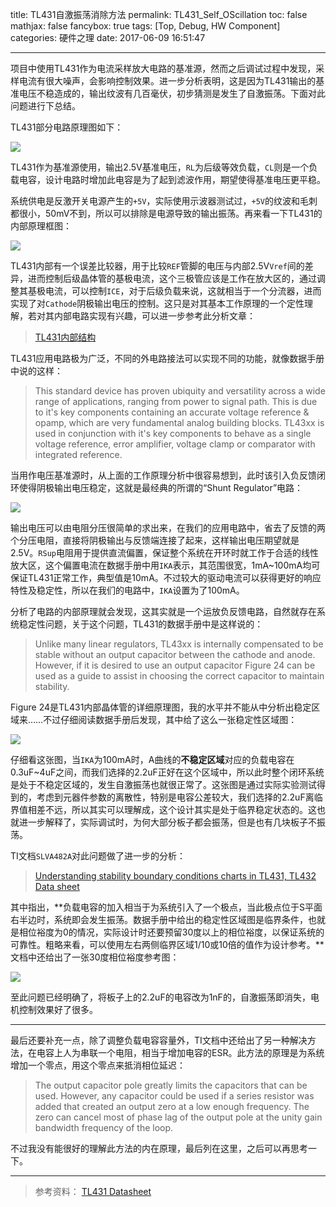 title: TL431自激振荡消除方法
permalink: TL431_Self_OScillation
toc: false
mathjax: false
fancybox: true
tags: [Top, Debug, HW Component]
categories: 硬件之理
date: 2017-06-09 16:51:47

---

项目中使用TL431作为电流采样放大电路的基准源，然而之后调试过程中发现，采样电流有很大噪声，会影响控制效果。进一步分析表明，这是因为TL431输出的基准电压不稳造成的，输出纹波有几百毫伏，初步猜测是发生了自激振荡。下面对此问题进行下总结。

<!--more-->

TL431部分电路原理图如下：

![](https://gmf.shengnengjin.cn/TIM%E6%88%AA%E5%9B%BE20170609165635.png)

TL431作为基准源使用，输出2.5V基准电压，`RL`为后级等效负载，`CL`则是一个负载电容，设计电路时增加此电容是为了起到滤波作用，期望使得基准电压更平稳。

系统供电是反激开关电源产生的`+5V`，实际使用示波器测试过，`+5V`的纹波和毛刺都很小，50mV不到，所以可以排除是电源导致的输出振荡。再来看一下TL431的内部原理框图：

![](https://gmf.shengnengjin.cn/TIM%E6%88%AA%E5%9B%BE20170609152547.png)

TL431内部有一个误差比较器，用于比较`REF`管脚的电压与内部2.5V`Vref`间的差异，进而控制后级晶体管的基极电流，这个三极管应该是工作在放大区的，通过调整其基极电流，可以控制`ICE`，对于后级负载来说，这就相当于一个分流器，进而实现了对`Cathode`阴极输出电压的控制。这只是对其基本工作原理的一个定性理解，若对其内部电路实现有兴趣，可以进一步参考此分析文章：

> [TL431内部结构](https://wenku.baidu.com/view/e3e3e71b227916888486d738.html)

TL431应用电路极为广泛，不同的外电路接法可以实现不同的功能，就像数据手册中说的这样：

> This standard device has proven ubiquity and versatility across a wide range of applications, ranging from power to signal path. This is due to it's key components containing an accurate voltage reference & opamp, which are very fundamental analog building blocks. TL43xx is used in conjunction with it's key components to behave as a single voltage reference, error amplifier, voltage clamp or comparator with integrated reference.

当用作电压基准源时，从上面的工作原理分析中很容易想到，此时该引入负反馈闭环使得阴极输出电压稳定，这就是最经典的所谓的“Shunt Regulator”电路：

![](https://gmf.shengnengjin.cn/TIM%E6%88%AA%E5%9B%BE20170609154537.png)

输出电压可以由电阻分压很简单的求出来，在我们的应用电路中，省去了反馈的两个分压电阻，直接将阴极输出与反馈端连接了起来，这样输出电压期望就是2.5V。`RSup`电阻用于提供直流偏置，保证整个系统在开环时就工作于合适的线性放大区，这个偏置电流在数据手册中用`IKA`表示，其范围很宽，1mA~100mA均可保证TL431正常工作，典型值是10mA。不过较大的驱动电流可以获得更好的响应特性及稳定性，所以在我们的电路中，`IKA`设置为了100mA。

分析了电路的内部原理就会发现，这其实就是一个运放负反馈电路，自然就存在系统稳定性问题，关于这个问题，TL431的数据手册中是这样说的：

> Unlike many linear regulators, TL43xx is internally compensated to be stable without an output capacitor between the cathode and anode. However, if it is desired to use an output capacitor Figure 24 can be used as a guide to assist in choosing the correct capacitor to maintain stability.

Figure 24是TL431内部晶体管的详细原理图，我的水平并不能从中分析出稳定区域来……不过仔细阅读数据手册后发现，其中给了这么一张稳定性区域图：

![](https://gmf.shengnengjin.cn/TIM%E6%88%AA%E5%9B%BE20170609161554.png)

仔细看这张图，当`IKA`为100mA时，A曲线的**不稳定区域**对应的负载电容在0.3uF~4uF之间，而我们选择的2.2uF正好在这个区域中，所以此时整个闭环系统是处于不稳定区域的，发生自激振荡也就很正常了。这张图是通过实际实验测试得到的，考虑到元器件参数的离散性，特别是电容公差较大，我们选择的2.2uF离临界值相差不远，所以其实可以理解成，这个设计其实是处于临界稳定状态的。这也就进一步解释了，实际调试时，为何大部分板子都会振荡，但是也有几块板子不振荡。

TI文档`SLVA482A`对此问题做了进一步的分析：

> [Understanding stability boundary conditions charts in TL431, TL432 Data sheet](http://www.ti.com/lit/an/slva482a/slva482a.pdf)

其中指出，**负载电容的加入相当于为系统引入了一个极点，当此极点位于S平面右半边时，系统即会发生振荡。数据手册中给出的稳定性区域图是临界条件，也就是相位裕度为0的情况，实际设计时还要预留30度以上的相位裕度，以保证系统的可靠性。粗略来看，可以使用左右两侧临界区域1/10或10倍的值作为设计参考。**文档中还给出了一张30度相位裕度参考图：

![](https://gmf.shengnengjin.cn/TIM%E6%88%AA%E5%9B%BE20170609163714.png)

至此问题已经明确了，将板子上的2.2uF的电容改为1nF的，自激振荡即消失，电机控制效果好了很多。

----------

最后还要补充一点，除了调整负载电容容量外，TI文档中还给出了另一种解决方法，在电容上人为串联一个电阻，相当于增加电容的ESR。此方法的原理是为系统增加一个零点，用这个零点来抵消相位延迟：

> The output capacitor pole greatly limits the capacitors that can be used. However, any capacitor could be used if a series resistor was added that created an output zero at a low enough frequency. The zero can cancel most of phase lag of the output pole at the unity gain bandwidth frequency of the loop.

不过我没有能很好的理解此方法的内在原理，最后列在这里，之后可以再思考一下。

----------

> 参考资料：
> [TL431 Datasheet](http://www.ti.com/lit/ds/symlink/tl431b.pdf)
